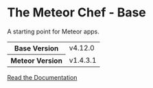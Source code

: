 # The Meteor Chef - Base
A starting point for Meteor apps.

<table>
  <tbody>
    <tr>
      <th>Base Version</th>
      <td>v4.12.0</td>
    </tr>
    <tr>
      <th>Meteor Version</th>
      <td>v1.4.3.1</td>
    </tr>
  </tbody>
</table>

[Read the Documentation](http://themeteorchef.com/base)
